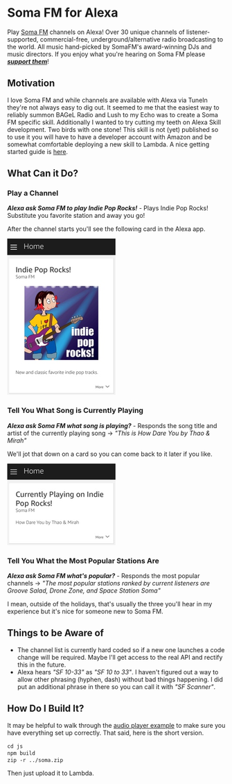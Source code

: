 # Soma FM for Alexa
Play [Soma FM](https://somafm.com) channels on Alexa! Over 30 unique channels of listener-supported, commercial-free, underground/alternative radio broadcasting to the world. All music hand-picked by SomaFM's award-winning DJs and music directors. If you enjoy what you're hearing on Soma FM please _**[support them](https://somafm.com/support/)**_!

## Motivation
I love Soma FM and while channels are available with Alexa via TuneIn they're not always easy to dig out. It seemed to me that the easiest way to reliably summon BAGeL Radio and Lush to my Echo was to create a Soma FM specific skill. Additionally I wanted to try cutting my teeth on Alexa Skill development. Two birds with one stone! This skill is not (yet) published so to use it you will have to have a developer account with Amazon and be somewhat comfortable deploying a new skill to Lambda. A nice getting started guide is [here](https://developer.amazon.com/blogs/post/Tx3DVGG0K0TPUGQ/New-Alexa-Skills-Kit-Template:-Step-by-Step-Guide-to-Build-a-Fact-Skill).

## What Can it Do?
### Play a Channel
_**Alexa ask Soma FM to play Indie Pop Rocks!**_ - Plays Indie Pop Rocks! Substitute you favorite station and away you go!

After the channel starts you'll see the following card in the Alexa app.

![Indie Pop Rocks](img/screenshot-channel.jpg "Indie pop Rocks")

### Tell You What Song is Currently Playing
_**Alexa ask Soma FM what song is playing?**_ - Responds the song title and artist of the currently playing song -> _"This is How Dare You by Thao & Mirah"_

We'll jot that down on a card so you can come back to it later if you like.

![Thao & Mirah](img/screenshot-song.jpg "Thao & Mirah")

### Tell You What the Most Popular Stations Are
_**Alexa ask Soma FM what's popular?**_ - Responds the most popular channels -> _"The most popular stations ranked by current listeners are Groove Salad, Drone Zone, and Space Station Soma"_

I mean, outside of the holidays, that's usually the three you'll hear in my experience but it's nice for someone new to Soma FM.

## Things to be Aware of
- The channel list is currently hard coded so if a new one launches a code change will be required. Maybe I'll get access to the real API and rectify this in the future.
- Alexa hears _"SF 10-33"_ as _"SF 10 to 33"_. I haven't figured out a way to allow other phrasing (hyphen, dash) without bad things happening. I did put an additional phrase in there so you can call it with _"SF Scanner"_.

## How Do I Build It?
It may be helpful to walk through the [audio player example](https://github.com/alexa/skill-sample-nodejs-audio-player) to make sure you have everything set up correctly. That said, here is the short version.

```shell
cd js
npm build
zip -r ../soma.zip
```
Then just upload it to Lambda.